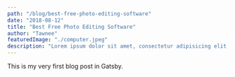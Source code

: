 ```yaml
---
path: "/blog/best-free-photo-editing-software"
date: "2018-08-12"
title: "Best Free Photo Editing Software"
author: "Tawnee"
featuredImage: "./computer.jpeg"
description: "Lorem ipsum dolor sit amet, consectetur adipisicing elit, sed do eiusmod tempor incididunt ut labore et dolore magna aliqua."
---
```


This is my very first blog post in Gatsby.
